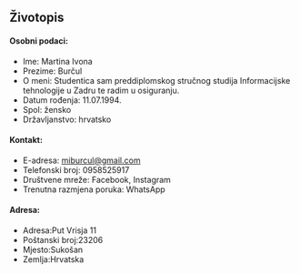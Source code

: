 ## Životopis

#### Osobni podaci:

- Ime: Martina Ivona
- Prezime: Burčul
- O meni: Studentica sam preddiplomskog stručnog studija Informacijske tehnologije u Zadru te radim u osiguranju.
- Datum rođenja: 11.07.1994.
- Spol: žensko
- Državljanstvo: hrvatsko

#### Kontakt:
- E-adresa: miburcul@gmail.com
- Telefonski broj: 0958525917
- Društvene mreže: Facebook, Instagram
- Trenutna razmjena poruka: WhatsApp

#### Adresa:
- Adresa:Put Vrisja 11
- Poštanski broj:23206
- Mjesto:Sukošan
- Zemlja:Hrvatska


